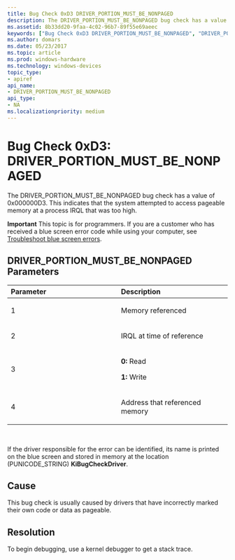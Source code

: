 ```yaml
---
title: Bug Check 0xD3 DRIVER_PORTION_MUST_BE_NONPAGED
description: The DRIVER_PORTION_MUST_BE_NONPAGED bug check has a value of 0x000000D3. This indicates that the system attempted to access pageable memory at a process IRQL that was too high.
ms.assetid: 8b33dd20-9faa-4c02-96b7-89f55e69aeec
keywords: ["Bug Check 0xD3 DRIVER_PORTION_MUST_BE_NONPAGED", "DRIVER_PORTION_MUST_BE_NONPAGED"]
ms.author: domars
ms.date: 05/23/2017
ms.topic: article
ms.prod: windows-hardware
ms.technology: windows-devices
topic_type:
- apiref
api_name:
- DRIVER_PORTION_MUST_BE_NONPAGED
api_type:
- NA
ms.localizationpriority: medium
---
```


# Bug Check 0xD3: DRIVER\_PORTION\_MUST\_BE\_NONPAGED


The DRIVER\_PORTION\_MUST\_BE\_NONPAGED bug check has a value of 0x000000D3. This indicates that the system attempted to access pageable memory at a process IRQL that was too high.

**Important** This topic is for programmers. If you are a customer who has received a blue screen error code while using your computer, see [Troubleshoot blue screen errors](http://windows.microsoft.com/windows-10/troubleshoot-blue-screen-errors).

## DRIVER\_PORTION\_MUST\_BE\_NONPAGED Parameters


<table>
<colgroup>
<col width="50%" />
<col width="50%" />
</colgroup>
<thead>
<tr class="header">
<th align="left">Parameter</th>
<th align="left">Description</th>
</tr>
</thead>
<tbody>
<tr class="odd">
<td align="left"><p>1</p></td>
<td align="left"><p>Memory referenced</p></td>
</tr>
<tr class="even">
<td align="left"><p>2</p></td>
<td align="left"><p>IRQL at time of reference</p></td>
</tr>
<tr class="odd">
<td align="left"><p>3</p></td>
<td align="left"><p><strong>0:</strong> Read</p>
<p><strong>1:</strong> Write</p></td>
</tr>
<tr class="even">
<td align="left"><p>4</p></td>
<td align="left"><p>Address that referenced memory</p></td>
</tr>
</tbody>
</table>

 

If the driver responsible for the error can be identified, its name is printed on the blue screen and stored in memory at the location (PUNICODE\_STRING) **KiBugCheckDriver**.

Cause
-----

This bug check is usually caused by drivers that have incorrectly marked their own code or data as pageable.

Resolution
----------

To begin debugging, use a kernel debugger to get a stack trace.

 

 




